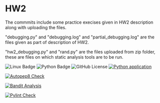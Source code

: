 # HW2
The commmits include some practice execises given in HW2 description along with uploading the files.

"debugging.py" and "debugging.log" and "partial_debugging.log" are the files given as part of description of HW2. 

"hw2_debugging.py" and "rand.py" are the files uploaded from zip folder, these are files on which static analysis tools are to be run. 

![Linux Badge](https://img.shields.io/badge/Linux-FCC624?style=for-the-badge&logo=linux&logoColor=black)
![Python Badge](https://img.shields.io/badge/Python-3776AB?style=for-the-badge&logo=python&logoColor=white)
![GitHub License](https://img.shields.io/github/license/SAT510/SAT-Repo)
[![Python application](https://github.com/SAT510/HW2/actions/workflows/python-app.yml/badge.svg)](https://github.com/SAT510/HW2/actions/workflows/python-app.yml)
<!-- [![AutoPep8](https://img.shields.io/badge/code%20style-autopep8-yellow.svg)](https://github.com/SAT510/HW2/tree/main/logs/autopep/latest_autopep.log)
[![Security: bandit](https://img.shields.io/badge/security-bandit-blue.svg)](https://github.com/SAT510/HW2/tree/main/logs/bandit/latest_bandit.log)
[![Pylint](https://img.shields.io/badge/code%20quality-pylint-green.svg)](https://github.com/SAT510/HW2/tree/main/logs/pylint/latest_pylint.log)  -->

<!-- ![Autopep8 Status](https://github.com/SAT510/HW2/actions/workflows/autopep.yml/badge.svg)
![Bandit-Status](https://github.com/SAT510/HW2/actions/workflows/bandit.yml/badge.svg)
![Pylint-Status](https://github.com/SAT510/HW2/actions/workflows/pylint.yml/badge.svg) -->

[![Autopep8 Check](https://github.com/SAT510/HW2/actions/workflows/autopep.yml/badge.svg)](https://github.com/SAT510/HW2/actions/workflows/autopep.yml)

[![Bandit Analysis](https://github.com/SAT510/HW2/actions/workflows/bandit.yml/badge.svg)](https://github.com/SAT510/HW2/actions/workflows/bandit.yml)

[![Pylint Check](https://github.com/SAT510/HW2/actions/workflows/pylint.yml/badge.svg)](https://github.com/SAT510/HW2/actions/workflows/pylint.yml)

